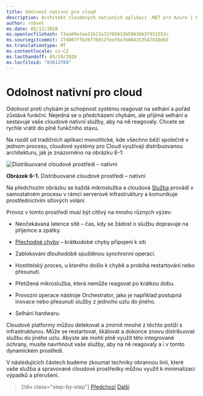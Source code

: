 ```yaml
---
title: Odolnost nativní pro cloud
description: Architekt cloudových nativních aplikací .NET pro Azure | Nativní odolnost cloudu
author: robvet
ms.date: 05/13/2020
ms.openlocfilehash: f3aa89e3ae21b13a31f65013b59636b3f931553c
ms.sourcegitcommit: 27db07ffb26f76912feefba7b884313547410db5
ms.translationtype: MT
ms.contentlocale: cs-CZ
ms.lasthandoff: 05/19/2020
ms.locfileid: "83613769"
---
```

# <a name="cloud-native-resiliency"></a>Odolnost nativní pro cloud

Odolnost proti chybám je schopnost systému reagovat na selhání a pořád zůstává funkční. Nejedná se o předcházení chybám, ale přijímá selhání a sestavuje vaše cloudové nativní služby, aby na ně reagovaly. Chcete se rychle vrátit do plně funkčního stavu.

Na rozdíl od tradičních aplikací monolitické, kde všechno běží společně v jednom procesu, cloudové systémy pro Cloud využívají distribuovanou architekturu, jak je znázorněno na obrázku 6-1:

![Distribuované cloudové prostředí – nativní](./media/distributed-cloud-native-environment.png)

**Obrázek 6-1.** Distribuované cloudové prostředí – nativní

Na předchozím obrázku se každá mikroslužba a cloudová [Služba](https://12factor.net/backing-services) provádí v samostatném procesu v rámci serverové infrastruktury a komunikuje prostřednictvím síťových volání.

Provoz v tomto prostředí musí být citlivý na mnoho různých výzev:

- Neočekávaná latence sítě – čas, kdy se žádost o službu dopravuje na příjemce a zpátky.

- [Přechodné chyby](https://docs.microsoft.com/azure/architecture/best-practices/transient-faults) – krátkodobé chyby připojení k síti

- Zablokování dlouhodobě spuštěnou synchronní operací.

- Hostitelský proces, u kterého došlo k chybě a probíhá restartování nebo přesunutí.

- Přetížená mikroslužba, která nemůže reagovat po krátkou dobu.

- Provozní operace nástroje Orchestrator, jako je například postupná inovace nebo přesunutí služby z jednoho uzlu do jiného.

- Selhání hardwaru.

Cloudové platformy můžou detekovat a zmírnit mnohé z těchto potíží s infrastrukturou. Může se restartovat, škálovat a dokonce znovu distribuovat službu do jiného uzlu.  Abyste ale mohli plně využít této integrované ochrany, musíte navrhnout vaše služby, aby na ně reagovaly a i v tomto dynamickém prostředí.

V následujících částech budeme zkoumat techniky obrannou linií, které vaše služba a spravované cloudové prostředky můžou využít k minimalizaci výpadků a přerušení.

>[!div class="step-by-step"]
>[Předchozí](elastic-search-in-azure.md) 
> [Další](application-resiliency-patterns.md)
